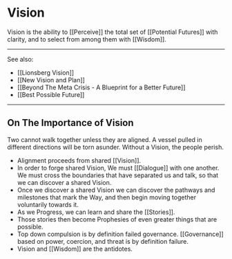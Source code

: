 # Vision

Vision is the ability to [[Perceive]] the total set of [[Potential Futures]] with clarity, and to select from among them with [[Wisdom]]. 

___
See also: 
- [[Lionsberg Vision]]  
- [[New Vision and Plan]] 
- [[Beyond The Meta Crisis - A Blueprint for a Better Future]]  
- [[Best Possible Future]]  
___
## On The Importance of Vision

Two cannot walk together unless they are aligned. A vessel pulled in different directions will be torn asunder. Without a Vision, the people perish. 

- Alignment proceeds from shared [[Vision]]. 
- In order to forge shared Vision, We must [[Dialogue]] with one another. We must cross the boundaries that have separated us and talk, so that we can discover a shared Vision. 
- Once we discover a shared Vision we can discover the pathways and milestones that mark the Way, and then begin moving together voluntarily towards it. 
- As we Progress, we can learn and share the [[Stories]].  
- Those stories then become Prophesies of even greater things that are possible.   
- Top down compulsion is by definition failed governance. [[Governance]] based on power, coercion, and threat is by definition failure.  
- Vision and [[Wisdom]] are the antidotes.  